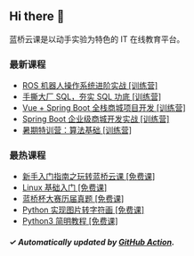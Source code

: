 ## Hi there 👋

蓝桥云课是以动手实验为特色的 IT 在线教育平台。

### 最新课程

<!-- LATEST:START -->
- [ROS 机器人操作系统进阶实战 [训练营]](https://www.lanqiao.cn/courses/2947/)
- [手撕大厂 SQL，夯实 SQL 功底 [训练营]](https://www.lanqiao.cn/courses/18408/)
- [Vue + Spring Boot 全栈商城项目开发 [训练营]](https://www.lanqiao.cn/courses/2573/)
- [Spring Boot 企业级商城开发实战 [训练营]](https://www.lanqiao.cn/courses/1537/)
- [暑期特训营：算法基础 [训练营]](https://www.lanqiao.cn/courses/20932/)
<!-- LATEST:END -->

### 最热课程

<!-- HOTEST:START -->
- [新手入门指南之玩转蓝桥云课 [免费课]](https://www.lanqiao.cn/courses/63/)
- [Linux 基础入门 [免费课]](https://www.lanqiao.cn/courses/1/)
- [蓝桥杯大赛历届真题 [免费课]](https://www.lanqiao.cn/courses/2786/)
- [Python 实现图片转字符画 [免费课]](https://www.lanqiao.cn/courses/370/)
- [Python3 简明教程 [免费课]](https://www.lanqiao.cn/courses/596/)
<!-- HOTEST:END -->

##### ✓ Automatically updated by [GitHub Action](https://github.com/lanqiao-courses/.github/actions/workflows/update.yml).
